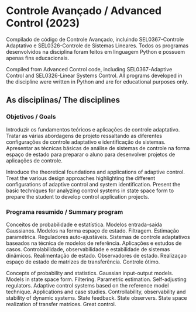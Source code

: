 # Controle Avançado / Advanced Control (2023)

Compilado de código de Controle Avançado, incluindo SEL0367-Controle Adaptativo e SEL0326-Controle de Sistemas Lineares. Todos os programas desenvolvidos na disciplina foram feitos em linguagem Python e possuem apenas fins educacionais.

Compiled from Advanced Control code, including SEL0367-Adaptive Control and SEL0326-Linear Systems Control. All programs developed in the discipline were written in Python and are for educational purposes only.

## As disciplinas/ The disciplines

### Objetivos / Goals

Introduzir os fundamentos teóricos e aplicações de controle adaptativo. Tratar as várias abordagens de projeto ressaltando as diferentes configurações de controle adaptativo e identificação de sistemas.
Apresentar as técnicas básicas de análise de sistemas de controle na forma espaço de estado para preparar o aluno para desenvolver projetos de aplicações de controle.

Introduce the theoretical foundations and applications of adaptive control. Treat the various design approaches highlighting the different configurations of adaptive control and system identification.
Present the basic techniques for analyzing control systems in state space form to prepare the student to develop control application projects.

### Programa resumido / Summary program

Conceitos de probabilidade e estatística. Modelos entrada-saída Gaussianos. Modelos na forma espaço de estado. Filtragem. Estimação paramétrica. Reguladores auto-ajustáveis. Sistemas de controle adaptativos baseados na técnica de modelos de referência. Aplicações e estudos de casos.
Controlabilidade, observabilidade e estabilidade de sistemas dinâmicos. Realimentação de estado. Observadores de estado. Realizaçao espaço de estado de matrizes de transferência. Controle ótimo.

Concepts of probability and statistics. Gaussian input-output models. Models in state space form. Filtering. Parametric estimation. Self-adjusting regulators. Adaptive control systems based on the reference model technique. Applications and case studies.
Controllability, observability and stability of dynamic systems. State feedback. State observers. State space realization of transfer matrices. Great control.
